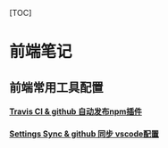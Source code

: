 [TOC]

# 前端笔记

## 前端常用工具配置


#### [Travis CI & github 自动发布npm插件](/tool/TravisCI.MD)
#### [Settings Sync & github 同步 vscode配置](/tool/vscode.MD)

